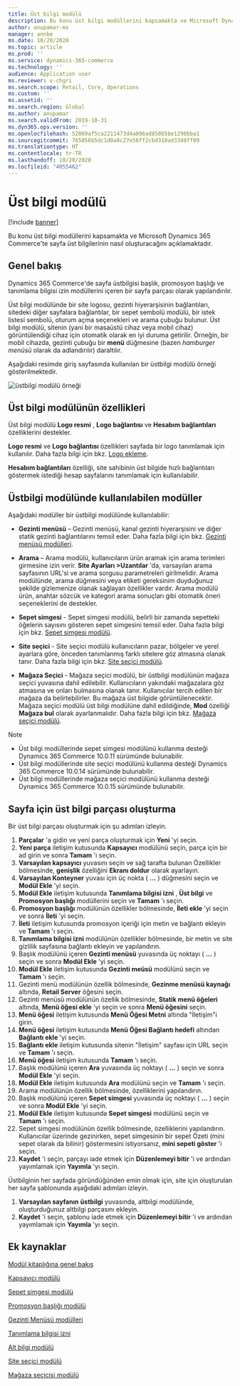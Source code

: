 ```yaml
---
title: Üst bilgi modülü
description: Bu konu üst bilgi modüllerini kapsamakta ve Microsoft Dynamics 365 Commerce'te sayfa üst bilgilerinin nasıl oluşturacağını açıklamaktadır.
author: anupamar-ms
manager: annbe
ms.date: 10/20/2020
ms.topic: article
ms.prod: ''
ms.service: dynamics-365-commerce
ms.technology: ''
audience: Application user
ms.reviewer: v-chgri
ms.search.scope: Retail, Core, Operations
ms.custom: ''
ms.assetid: ''
ms.search.region: Global
ms.author: anupamar
ms.search.validFrom: 2019-10-31
ms.dyn365.ops.version: ''
ms.openlocfilehash: 52069af5ca2211473d4a096ad850b5be1290bba1
ms.sourcegitcommit: 765056b5dc1d0a8c27e56ff2cbd310ad3349ff09
ms.translationtype: HT
ms.contentlocale: tr-TR
ms.lasthandoff: 10/20/2020
ms.locfileid: "4055462"
---
```

# <a name="header-module"></a>Üst bilgi modülü

[!include [banner](includes/banner.md)]

Bu konu üst bilgi modüllerini kapsamakta ve Microsoft Dynamics 365 Commerce'te sayfa üst bilgilerinin nasıl oluşturacağını açıklamaktadır.

## <a name="overview"></a>Genel bakış

Dynamics 365 Commerce'de sayfa üstbilgisi başlık, promosyon başlığı ve tanımlama bilgisi izin modüllerini içeren bir sayfa parçası olarak yapılandırılır. 

Üst bilgi modülünde bir site logosu, gezinti hiyerarşisinin bağlantıları, sitedeki diğer sayfalara bağlantılar, bir sepet sembolü modülü, bir istek listesi sembolü, oturum açma seçenekleri ve arama çubuğu bulunur. Üst bilgi modülü, sitenin (yani bir masaüstü cihaz veya mobil cihaz) görüntülendiği cihaz için otomatik olarak en iyi duruma getirilir. Örneğin, bir mobil cihazda, gezinti çubuğu bir **menü** düğmesine (bazen *hamburger menüsü* olarak da adlandırılır) daraltılır.

Aşağıdaki resimde giriş sayfasında kullanılan bir üstbilgi modülü örneği gösterilmektedir.

![üstbilgi modülü örneği](./media/ecommerce-header.png)

## <a name="properties-of-a-header-module"></a>Üst bilgi modülünün özellikleri

Üst bilgi modülü **Logo resmi** , **Logo bağlantısı** ve **Hesabım bağlantıları** özelliklerini destekler. 

**Logo resmi** ve **Logo bağlantısı** özellikleri sayfada bir logo tanımlamak için kullanılır. Daha fazla bilgi için bkz. [Logo ekleme](add-logo.md). 

**Hesabım bağlantıları** özelliği, site sahibinin üst bilgide hızlı bağlantıları göstermek istediği hesap sayfalarını tanımlamak için kullanılabilir.

## <a name="modules-that-are-available-within-a-header-module"></a>Üstbilgi modülünde kullanılabilen modüller

Aşağıdaki modüller bir üstbilgi modülünde kullanılabilir:

- **Gezinti menüsü** – Gezinti menüsü, kanal gezinti hiyerarşisini ve diğer statik gezinti bağlantılarını temsil eder. Daha fazla bilgi için bkz. [Gezinti menüsü modülleri](nav-menu-module.md).

- **Arama** – Arama modülü, kullanıcıların ürün aramak için arama terimleri girmesine izin verir. **Site Ayarları \>Uzantılar** 'da, varsayılan arama sayfasının URL'si ve arama sorgusu parametreleri girilmelidir. Arama modülünde, arama düğmesini veya etiketi gereksinim duyduğunuz şekilde gizlemenize olanak sağlayan özellikler vardır. Arama modülü ürün, anahtar sözcük ve kategori arama sonuçları gibi otomatik öneri seçeneklerini de destekler.

- **Sepet simgesi** - Sepet simgesi modülü, belirli bir zamanda sepetteki öğelerin sayısını gösteren sepet simgesini temsil eder. Daha fazla bilgi için bkz. [Sepet simgesi modülü](cart-icon-module.md).

- **Site seçici** - Site seçici modülü kullanıcıların pazar, bölgeler ve yerel ayarlara göre, önceden tanımlanmış farklı sitelere göz atmasına olanak tanır. Daha fazla bilgi için bkz. [Site seçici modülü](site-selector.md).

- **Mağaza Seçici** - Mağaza seçici modülü, bir üstbilgi modülünün mağaza seçici yuvasına dahil edilebilir. Kullanıcıların yakındaki mağazalara göz atmasına ve onları bulmasına olanak tanır. Kullanıcılar tercih edilen bir mağaza da belirtebilirler. Bu mağaza üst bilgide görüntülenecektir. Mağaza seçici modülü üst bilgi modülüne dahil edildiğinde, **Mod** özelliği **Mağaza bul** olarak ayarlanmalıdır. Daha fazla bilgi için bkz. [Mağaza seçici modülü](store-selector.md).

> [!NOTE]
> - Üst bilgi modüllerinde sepet simgesi modülünü kullanma desteği Dynamics 365 Commerce 10.0.11 sürümünde bulunabilir.
> - Üst bilgi modüllerinde site seçici modülünü kullanma desteği Dynamics 365 Commerce 10.0.14 sürümünde bulunabilir.
> - Üst bilgi modüllerinde mağaza seçici modülünü kullanma desteği Dynamics 365 Commerce 10.0.15 sürümünde bulunabilir.

## <a name="create-a-header-fragment-for-a-page"></a>Sayfa için üst bilgi parçası oluşturma

Bir üst bilgi parçası oluşturmak için şu adımları izleyin.

1. **Parçalar** 'a gidin ve yeni parça oluşturmak için **Yeni** 'yi seçin.
1. **Yeni parça** iletişim kutusunda **Kapsayıcı** modülünü seçin, parça için bir ad girin ve sonra **Tamam** 'ı seçin.
1. **Varsayılan kapsayıcı** yuvasını seçin ve sağ tarafta bulunan Özellikler bölmesinde, **genişlik** özelliğini **Ekranı doldur** olarak ayarlayın.
1. **Varsayılan Konteyner** yuvası için üç nokta ( **...** ) düğmesini seçin ve **Modül Ekle** 'yi seçin.
1. **Modül Ekle** iletişim kutusunda **Tanımlama bilgisi izni** , **Üst bilgi** ve **Promosyon başlığı** modüllerini seçin ve **Tamam** 'ı seçin.
1. **Promosyon başlığı** modülünün özellikler bölmesinde, **İleti ekle** 'yi seçin ve sonra **İleti** 'yi seçin.
1. **İleti** iletişim kutusunda promosyon içeriği için metin ve bağlantı ekleyin ve **Tamam** 'ı seçin.
1. **Tanımlama bilgisi izni** modülünün özellikler bölmesinde, bir metin ve site gizlilik sayfasına bağlantı ekleyin ve yapılandırın.
1. Başlık modülünü içeren **Gezinti menüsü** yuvasında üç noktayı ( **...** ) seçin ve sonra **Modül Ekle** 'yi seçin.
1. **Modül Ekle** iletişim kutusunda **Gezinti meüsü** modülünü seçin ve **Tamam** 'ı seçin.
1. Gezinti menü modülünün özellik bölmesinde, **Gezinme menüsü kaynağı** altında, **Retail Server** öğesini seçin.
1. Gezinti menüsü modülünün özellik bölmesinde, **Statik menü öğeleri** altında, **Menü öğesi ekle** 'yi seçin ve sonra **Menü öğesini** seçin. 
1. **Menü öğesi** iletişim kutusunda **Menü Öğesi Metni** altında "İletişim"i girin.
1. **Menü öğesi** iletişim kutusunda **Menü Öğesi Bağlantı hedefi** altından **Bağlantı ekle** 'yi seçin.
1. **Bağlantı ekle** iletişim kutusunda sitenin "İletişim" sayfası için URL seçin ve **Tamam** 'ı seçin.  
1. **Menü öğesi** iletişim kutusunda **Tamam** 'ı seçin.
1. Başlık modülünü içeren **Ara** yuvasında üç noktayı ( **...** ) seçin ve sonra **Modül Ekle** 'yi seçin.
1. **Modül Ekle** iletişim kutusunda **Ara** modülünü seçin ve **Tamam** 'ı seçin.
1. Arama modülünün özellik bölmesinde, özelliklerini yapılandırın.
1. Başlık modülünü içeren **Sepet simgesi** yuvasında üç noktayı ( **...** ) seçin ve sonra **Modül Ekle** 'yi seçin.
1. **Modül Ekle** iletişim kutusunda **Sepet simgesi** modülünü seçin ve **Tamam** 'ı seçin.
1. Sepet simgesi modülünün özellik bölmesinde, özelliklerini yapılandırın. Kullanıcılar üzerinde gezinirken, sepet simgesinin bir sepet Özeti (mini sepet olarak da bilinir) göstermesini istiyorsanız, **mini sepeti göster** 'i seçin.
1. **Kaydet** 'i seçin, parçayı iade etmek için **Düzenlemeyi bitir** 'i ve ardından yayımlamak için **Yayımla** 'yı seçin.

Üstbilginin her sayfada göründüğünden emin olmak için, site için oluşturulan her sayfa şablonunda aşağıdaki adımları izleyin.

1. **Varsayılan sayfanın** **üstbilgi** yuvasında, altbilgi modülünde, oluşturduğunuz altbilgi parçasını ekleyin.
1. **Kaydet** 'i seçin, şablonu iade etmek için **Düzenlemeyi bitir** 'i ve ardından yayımlamak için **Yayımla** 'yı seçin.

## <a name="additional-resources"></a>Ek kaynaklar

[Modül kitaplığına genel bakış](starter-kit-overview.md)

[Kapsayıcı modülü](add-container-module.md)

[Sepet simgesi modülü](cart-icon-module.md)

[Promosyon başlığı modülü](add-alert.md)

[Gezinti Menüsü modülleri](nav-menu-module.md) 

[Tanımlama bilgisi izni](cookie-consent-module.md)

[Alt bilgi modülü](author-footer-module.md)

[Site seçici modülü](site-selector.md)

[Mağaza seçicisi modülü](store-selector.md)
